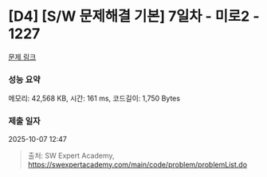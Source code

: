 # [D4] [S/W 문제해결 기본] 7일차 - 미로2 - 1227 

[문제 링크](https://swexpertacademy.com/main/code/problem/problemDetail.do?contestProbId=AV14wL9KAGkCFAYD) 

### 성능 요약

메모리: 42,568 KB, 시간: 161 ms, 코드길이: 1,750 Bytes

### 제출 일자

2025-10-07 12:47



> 출처: SW Expert Academy, https://swexpertacademy.com/main/code/problem/problemList.do